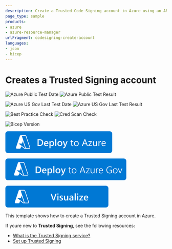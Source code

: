 ```yaml
---
description: Create a Trusted Code Signing account in Azure using an ARM template or Bicep file.
page_type: sample
products:
- azure
- azure-resource-manager
urlFragment: codesigning-create-account
languages:
- json
- bicep
---
```


# Creates a Trusted Signing account

![Azure Public Test Date](https://azurequickstartsservice.blob.core.windows.net/badges/quickstarts/microsoft.codesigning/codesigning-create-account/PublicLastTestDate.svg)
![Azure Public Test Result](https://azurequickstartsservice.blob.core.windows.net/badges/quickstarts/microsoft.codesigning/codesigning-create-account/PublicDeployment.svg)

![Azure US Gov Last Test Date](https://azurequickstartsservice.blob.core.windows.net/badges/quickstarts/microsoft.codesigning/codesigning-create-account/FairfaxLastTestDate.svg)
![Azure US Gov Last Test Result](https://azurequickstartsservice.blob.core.windows.net/badges/quickstarts/microsoft.codesigning/codesigning-create-account/FairfaxDeployment.svg)

![Best Practice Check](https://azurequickstartsservice.blob.core.windows.net/badges/quickstarts/microsoft.codesigning/codesigning-create-account/BestPracticeResult.svg)
![Cred Scan Check](https://azurequickstartsservice.blob.core.windows.net/badges/quickstarts/microsoft.codesigning/codesigning-create-account/CredScanResult.svg)

![Bicep Version](https://azurequickstartsservice.blob.core.windows.net/badges/quickstarts/microsoft.codesigning/codesigning-create-account/BicepVersion.svg)


[![Deploy To Azure](https://raw.githubusercontent.com/Azure/azure-quickstart-templates/master/1-CONTRIBUTION-GUIDE/images/deploytoazure.svg?sanitize=true)](https://portal.azure.com/#create/Microsoft.Template/uri/https%3A%2F%2Fraw.githubusercontent.com%2FAzure%2Fazure-quickstart-templates%2Fmaster%2Fquickstarts%2Fmicrosoft.codesigning%2Fcodesigning-create-account%2Fazuredeploy.json)

[![Deploy To Azure US Gov](https://raw.githubusercontent.com/Azure/azure-quickstart-templates/master/1-CONTRIBUTION-GUIDE/images/deploytoazuregov.svg?sanitize=true)](https://portal.azure.us/#create/Microsoft.Template/uri/https%3A%2F%2Fraw.githubusercontent.com%2FAzure%2Fazure-quickstart-templates%2Fmaster%2Fquickstarts%2Fmicrosoft.codesigning%2Fcodesigning-create-account%2Fazuredeploy.json)

[![Visualize](https://raw.githubusercontent.com/Azure/azure-quickstart-templates/master/1-CONTRIBUTION-GUIDE/images/visualizebutton.svg?sanitize=true)](http://armviz.io/#/?load=https%3A%2F%2Fraw.githubusercontent.com%2FAzure%2Fazure-quickstart-templates%2Fmaster%2Fquickstarts%2Fmicrosoft.codesigning%2Fcodesigning-create-account%2Fazuredeploy.json)

This template shows how to create a Trusted Signing account in Azure.

If youre new to **Trusted Signing**, see the following resources:

- [What is the Trusted Signing service?](https://learn.microsoft.com/en-us/azure/trusted-signing/overview)
- [Set up Trusted Signing](https://learn.microsoft.com/en-us/azure/trusted-signing/quickstart?tabs=registerrp-portal%2Caccount-portal%2Ccertificateprofile-portal%2Cdeleteresources-portal)
